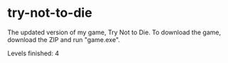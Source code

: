 # try-not-to-die
The updated version of my game, Try Not to Die.
To download the game, download the ZIP and run "game.exe".
 
 Levels finished: 4
